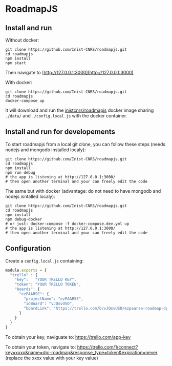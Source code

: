 # RoadmapJS

## Install and run

Without docker:

```shell
git clone https://github.com/Inist-CNRS/roadmapjs.git
cd roadmapjs
npm install
npm start
```

Then navigate to [http://127.0.0.1:3000](http://127.0.0.1:3000)

With docker:
```shell
git clone https://github.com/Inist-CNRS/roadmapjs.git
cd roadmapjs
docker-compose up
```

It will download and run the [inistcnrs/roadmapjs](https://hub.docker.com/r/inistcnrs/roadmapjs/) docker image sharing ``./data/`` and ``./config.local.js`` with the docker container.

## Install and run for developements

To start roadmapjs from a local git clone, you can follow these steps (needs nodejs and mongodb installed localy):
```shell
git clone https://github.com/Inist-CNRS/roadmapjs.git
cd roadmapjs
npm install
npm run debug
# the app is listening at http://127.0.0.1:3000/
# then open another terminal and your can freely edit the code
```

The same but with docker (advantage: do not need to have mongodb and nodejs isntalled localy):
```shell
git clone https://github.com/Inist-CNRS/roadmapjs.git
cd roadmapjs
npm install
npm debug-docker
# or just: docker-compose -f docker-compose.dev.yml up
# the app is listening at http://127.0.0.1:3000/
# then open another terminal and your can freely edit the code
```

## Configuration

Create a ``config.local.js`` containing:

```javascript
module.exports = {
  "trello" : {
    "key":   "YOUR TRELLO KEY",
    "token": "YOUR TRELLO TOKEN",
    "boards": {
      "ezPAARSE": {
        "projectName": "ezPAARSE",
        "idBoard": "vJQsvUSO",
        "boardLink": "https://trello.com/b/vJQsvUSO/ezpaarse-roadmap-dpi"
      }
    }
  }
}
```

To obtain your key, naviguate to:
https://trello.com/app-key

To obtain your token, navigate to:
https://trello.com/1/connect?key=xxxx&name=dpi-roadmap&response_type=token&expiration=never
(replace the xxxx value with your key value)
